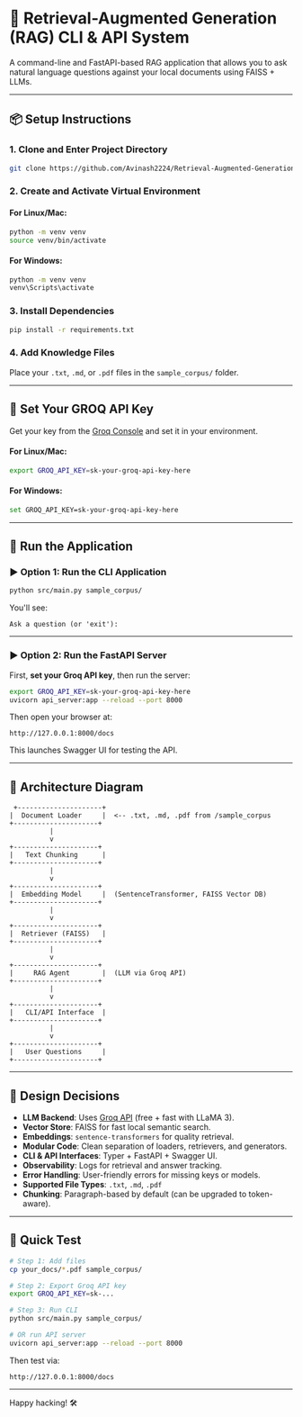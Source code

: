 # 🧠 Retrieval-Augmented Generation (RAG) CLI & API System

A command-line and FastAPI-based RAG application that allows you to ask natural language questions against your local documents using FAISS + LLMs.

---

## 📦 Setup Instructions

### 1. Clone and Enter Project Directory
```bash
git clone https://github.com/Avinash2224/Retrieval-Augmented-Generation-RAG-.git
```

### 2. Create and Activate Virtual Environment

#### For Linux/Mac:
```bash
python -m venv venv
source venv/bin/activate
```

#### For Windows:
```bash
python -m venv venv
venv\Scripts\activate
```

### 3. Install Dependencies
```bash
pip install -r requirements.txt
```

### 4. Add Knowledge Files
Place your `.txt`, `.md`, or `.pdf` files in the `sample_corpus/` folder.

---

## 🔑 Set Your GROQ API Key

Get your key from the [Groq Console](https://console.groq.com/) and set it in your environment.

#### For Linux/Mac:
```bash
export GROQ_API_KEY=sk-your-groq-api-key-here
```

#### For Windows:
```bash
set GROQ_API_KEY=sk-your-groq-api-key-here
```

---

## 🚀 Run the Application

### ▶️ Option 1: Run the CLI Application
```bash
python src/main.py sample_corpus/
```

You'll see:
```text
Ask a question (or 'exit'):
```

---

### ▶️ Option 2: Run the FastAPI Server

First, **set your Groq API key**, then run the server:

```bash
export GROQ_API_KEY=sk-your-groq-api-key-here
uvicorn api_server:app --reload --port 8000
```

Then open your browser at:
```
http://127.0.0.1:8000/docs
```

This launches Swagger UI for testing the API.

---

## 🧬 Architecture Diagram

```text
 +---------------------+
|  Document Loader     |  <-- .txt, .md, .pdf from /sample_corpus
+---------------------+
          |
          v
+---------------------+
|   Text Chunking      |
+---------------------+
          |
          v
+---------------------+
|  Embedding Model     |  (SentenceTransformer, FAISS Vector DB)
+---------------------+
          |
          v
+---------------------+
|  Retriever (FAISS)   |
+---------------------+
          |
          v
+---------------------+
|     RAG Agent        |  (LLM via Groq API)
+---------------------+
          |
          v
+---------------------+
|   CLI/API Interface  |
+---------------------+
          |
          v
+---------------------+
|   User Questions     |
+---------------------+
```

---

## 🧠 Design Decisions

* **LLM Backend**: Uses [Groq API](https://console.groq.com/) (free + fast with LLaMA 3).
* **Vector Store**: FAISS for fast local semantic search.
* **Embeddings**: `sentence-transformers` for quality retrieval.
* **Modular Code**: Clean separation of loaders, retrievers, and generators.
* **CLI & API Interfaces**: Typer + FastAPI + Swagger UI.
* **Observability**: Logs for retrieval and answer tracking.
* **Error Handling**: User-friendly errors for missing keys or models.
* **Supported File Types**: `.txt`, `.md`, `.pdf`
* **Chunking**: Paragraph-based by default (can be upgraded to token-aware).

---

## 🧪 Quick Test

```bash
# Step 1: Add files
cp your_docs/*.pdf sample_corpus/

# Step 2: Export Groq API key
export GROQ_API_KEY=sk-...

# Step 3: Run CLI
python src/main.py sample_corpus/

# OR run API server
uvicorn api_server:app --reload --port 8000
```

Then test via:

```text
http://127.0.0.1:8000/docs
```

---

Happy hacking! 🛠️
